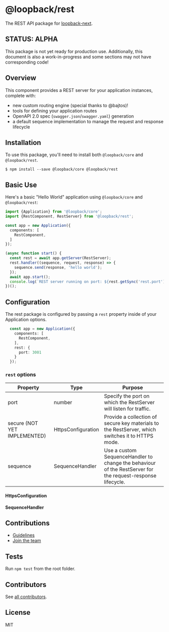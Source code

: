 # @loopback/rest

The REST API package for [loopback-next](https://github.com/strongloop/loopback-next).

## STATUS: ALPHA
This package is not yet ready for production use. Additionally, this document is
also a work-in-progress and some sections may not have corresponding code!

## Overview
This component provides a REST server for your application instances, complete
with:
- new custom routing engine (special thanks to @bajtos)!
- tools for defining your application routes
- OpenAPI 2.0 spec (`swagger.json`/`swagger.yaml`) generation
- a default sequence implementation to manage the request and response lifecycle
## Installation
To use this package, you'll need to install both `@loopback/core` and
`@loopback/rest`.

```shell
$ npm install --save @loopback/core @loopback/rest
```

## Basic Use
Here's a basic "Hello World" application using `@loopback/core` and
`@loopback/rest`:

  ```ts
  import {Application} from '@loopback/core';
  import {RestComponent, RestServer} from '@loopback/rest';

  const app = new Application({
    components: [
      RestComponent,
    ]
  });

  (async function start() {
    const rest = await app.getServer(RestServer);
    rest.handler((sequence, request, response) => {
      sequence.send(response, 'hello world');
    });
    await app.start();
    console.log(`REST server running on port: ${rest.getSync('rest.port')}`);
  })();
  ```

## Configuration
The rest package is configured by passing a `rest` property inside of your
Application options.

```ts
  const app = new Application({
    components: [
      RestComponent,
    ],
    rest: {
      port: 3001
    }
  });
```

### `rest` options

| Property | Type | Purpose |
|----------|------|---------|
| port | number | Specify the port on which the RestServer will listen for traffic. |
| secure (NOT YET IMPLEMENTED) | HttpsConfiguration | Provide a collection of secure key materials to the RestServer, which switches it to HTTPS mode. |
| sequence | SequenceHandler | Use a custom SequenceHandler to change the behaviour of the RestServer for the request-response lifecycle. |

#### HttpsConfiguration
<!-- TODO(@kjdelisle): Define the contents of this type for users. -->

#### SequenceHandler
<!-- TODO(@kjdelisle): Point to the request-response lifecycle doc
(or migrate it here?) -->

## Contributions

- [Guidelines](https://github.com/strongloop/loopback-next/wiki/Contributing#guidelines)
- [Join the team](https://github.com/strongloop/loopback-next/issues/110)

## Tests

Run `npm test` from the root folder.

## Contributors

See [all contributors](https://github.com/strongloop/loopback-next/graphs/contributors).

## License

MIT
